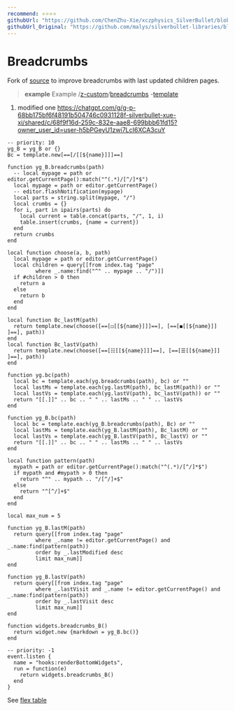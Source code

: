 ```yaml
---
recommend: ⭐⭐⭐⭐
githubUrl: "https://github.com/ChenZhu-Xie/xczphysics_SilverBullet/blob/main/CONFIG/Widget/BreadCrumbs%20Bottom.md"
githubUrl_Original: "https://github.com/malys/silverbullet-libraries/blob/main/src/Breadcrumbs.md"
---
```

# Breadcrumbs
Fork of [source](https://community.silverbullet.md/t/breadcrumbs-for-hierarchical-pages/737) to improve breadcrumbs with last updated children pages.

> **example** Example
> /[z-custom](https://silverbullet.l.malys.ovh/z-custom)/[breadcrumbs](https://silverbullet.l.malys.ovh/z-custom/breadcrumbs) -[template](https://silverbullet.l.malys.ovh/z-custom/breadcrumbs/template)

1. modified one https://chatgpt.com/g/g-p-68bb175bf6f48191b504746c0931128f-silverbullet-xue-xi/shared/c/68f9f16d-259c-832e-aae8-699bbb61fd15?owner_user_id=user-h5bPGeyU1zwi7LcI6XCA3cuY

```space-lua
-- priority: 10
yg_B = yg_B or {}
Bc = template.new[==[/[[${name}]]​]==]

function yg_B.breadcrumbs(path)
  -- local mypage = path or editor.getCurrentPage():match("^(.*)/[^/]*$")
  local mypage = path or editor.getCurrentPage()
  -- editor.flashNotification(mypage)
  local parts = string.split(mypage, "/")
  local crumbs = {}
  for i, part in ipairs(parts) do
    local current = table.concat(parts, "/", 1, i)
    table.insert(crumbs, {name = current})
  end
  return crumbs
end

local function choose(a, b, path)
  local mypage = path or editor.getCurrentPage()
  local children = query[[from index.tag "page" 
         where _.name:find("^" .. mypage .. "/")]]
  if #children > 0 then
    return a
  else
    return b
  end
end

local function Bc_lastM(path)
  return template.new(choose([==[◻[[${name}]]​]==], [==[◼[[${name}]]​]==], path))
end
local function Bc_lastV(path)
  return template.new(choose([==[☷[[${name}]]​]==], [==[☰[[${name}]]​]==], path))
end

function yg.bc(path)
  local bc = template.each(yg.breadcrumbs(path), bc) or ""
  local lastMs = template.each(yg.lastM(path), bc_lastM(path)) or ""
  local lastVs = template.each(yg.lastV(path), bc_lastV(path)) or ""
  return "[[.]]" .. bc .. " " .. lastMs .. " " .. lastVs
end

function yg_B.bc(path)
  local bc = template.each(yg_B.breadcrumbs(path), Bc) or ""
  local lastMs = template.each(yg_B.lastM(path), Bc_lastM) or ""
  local lastVs = template.each(yg_B.lastV(path), Bc_lastV) or ""
  return "[[.]]" .. bc .. " " .. lastMs .. " " .. lastVs
end

local function pattern(path)
  mypath = path or editor.getCurrentPage():match("^(.*)/[^/]*$")
  if mypath and #mypath > 0 then
    return "^" .. mypath .. "/[^/]+$"
  else
    return "^[^/]+$"
  end
end

local max_num = 5

function yg_B.lastM(path)
  return query[[from index.tag "page" 
         where _.name != editor.getCurrentPage() and _.name:find(pattern(path))
         order by _.lastModified desc
         limit max_num]]
end

function yg_B.lastV(path)
  return query[[from index.tag "page" 
         where _.lastVisit and _.name != editor.getCurrentPage() and _.name:find(pattern(path))
         order by _.lastVisit desc
         limit max_num]]
end

function widgets.breadcrumbs_B()
  return widget.new {markdown = yg_B.bc()}
end
```

```space-lua
-- priority: -1
event.listen {
  name = "hooks:renderBottomWidgets",
  run = function(e)
    return widgets.breadcrumbs_B()
  end
}
```

See [flex table](https://community.silverbullet.md/t/space-lua-flexbox-columns/2017)